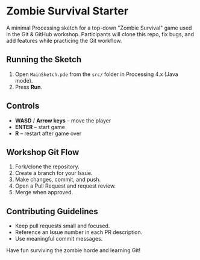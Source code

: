         
# Zombie Survival Starter

A minimal Processing sketch for a top-down "Zombie Survival" game used in the Git & GitHub workshop.
Participants will clone this repo, fix bugs, and add features while practicing the Git workflow.

## Running the Sketch
1. Open `MainSketch.pde` from the `src/` folder in Processing 4.x (Java mode).
2. Press **Run**.

## Controls
* **WASD** / **Arrow keys** – move the player
* **ENTER** – start game
* **R** – restart after game over

## Workshop Git Flow
1. Fork/clone the repository.
2. Create a branch for your Issue.
3. Make changes, commit, and push.
4. Open a Pull Request and request review.
5. Merge when approved.

## Contributing Guidelines
* Keep pull requests small and focused.
* Reference an Issue number in each PR description.
* Use meaningful commit messages.

Have fun surviving the zombie horde and learning Git!